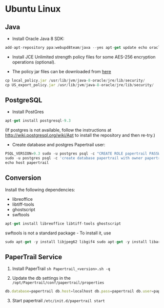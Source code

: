 # Ubuntu Linux

## Java

*  Install Oracle Java 8 SDK:
```javascript
add-apt-repository ppa:webupd8team/java --yes apt-get update echo oracle-java8-installer shared/accepted-oracle-license-v1-1 select true |  /usr/bin/debconf-set-selections apt-get install oracle-java8-installer update-java-alternatives -s java-8-oracle
```

*  Install JCE Unlimited strength policy files for some AES-256 encryption operations (optional).

*  The policy jar files can be downloaded from [here](http://www.oracle.com/technetwork/java/javase/downloads/jce8-download-2133166.html)
```javascript
cp local_policy.jar /usr/lib/jvm/java-8-oracle/jre/lib/security/
cp US_export_policy.jar /usr/lib/jvm/java-8-oracle/jre/lib/security/ 
```


## PostgreSQL 

*  Install PostGres 

```javascript
apt-get install postgresql-9.3
```

(If postgres is not available, follow the instructions at http://wiki.postgresql.org/wiki/Apt to install the repository and then re-try.)

*  Create database and postgres Papertrail user:

```javascript
PSQL_VERSION=9.3 sudo -u postgres psql -c "CREATE ROLE papertrail PASSWORD 'papertrail' SUPERUSER CREATEDB CREATEROLE INHERIT LOGIN;" 
sudo -u postgres psql -c 'create database papertrail with owner papertrail;' 
echo host papertrail                                                                      papertrail  127.0.0.1/32                                                                    md5 >> /etc/postgresql/$PSQL_VERSION/main/pg_hba.conf /etc/init.d/postgresql restart
```

## Conversion

Install the following dependencies:

*  libreoffice
*  libtiff-tools
*  ghostscript
*  swftools

```javascript
apt-get install libreoffice libtiff-tools ghostscript
```

swftools is not a standard package - To install it, use
```javascript
sudo apt-get -y install libjpeg62 libgif4 sudo apt-get -y install libart-2.0-2 wget -P /tmp/http://archive.canonical.com/ubuntu/pool/partner/s/swftools/swftools_0.9.0-0ubuntu2_amd64.deb chmod a+x /tmp/swftools_0.9.0-0ubuntu2_amd64.deb sudo dpkg -i /tmp/swftools_0.9.0-0ubuntu2_amd64.deb
```

## PaperTrail Service

1) Install PaperTrail
`sh Papertrail_<version>.sh -q`

2) Update the db settings in the `/opt/Papertrail/conf/papertrail/properties`

```javascript
db.database=papertrail db.host=localhost db.pass=papertrail db.user=papertrail db.type=postgresql
```

3) Start papertrail
`/etc/init.d/papertrail start`

